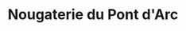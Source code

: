 ---
title: "Nougaterie du Pont d'Arc"
url: /vallon-pont-darc/nougaterie-du-pont-darc/
shop: Süßwaren
---